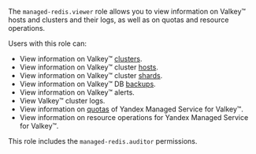 The `managed-redis.viewer` role allows you to view information on Valkey™ hosts and clusters and their logs, as well as on quotas and resource operations.

Users with this role can:
* View information on Valkey™ [clusters](../../managed-redis/concepts/index.md).
* View information on Valkey™ cluster [hosts](../../managed-redis/concepts/instance-types.md).
* View information on Valkey™ cluster [shards](../../managed-redis/concepts/sharding.md).
* View information on Valkey™ DB [backups](../../managed-redis/concepts/backup.md).
* View information on Valkey™ alerts.
* View Valkey™ cluster logs.
* View information on [quotas](../../managed-redis/concepts/limits.md#mrd-quotas) of Yandex Managed Service for Valkey™.
* View information on resource operations for Yandex Managed Service for Valkey™.

This role includes the `managed-redis.auditor` permissions.